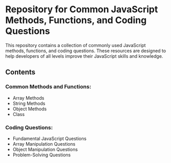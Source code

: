 # Repository for Common JavaScript Methods, Functions, and Coding Questions

This repository contains a collection of commonly used JavaScript methods, functions, and coding questions. These resources are designed to help developers of all levels improve their JavaScript skills and knowledge.

## Contents

### Common Methods and Functions:

* Array Methods
* String Methods
* Object Methods
* Class

### Coding Questions:

* Fundamental JavaScript Questions
* Array Manipulation Questions
* Object Manipulation Questions
* Problem-Solving Questions



